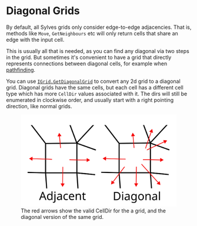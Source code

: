 # Diagonal Grids

By default, all Sylves grids only consider edge-to-edge adjacencies. That is, methods like `Move`, `GetNeighbours` etc will only return cells that share an edge with the input cell.

This is usually all that is needed, as you can find any diagonal via two steps in the grid. But sometimes it's convenient to have a grid that directly represents connections between diagonal cells, for example when [pathfinding](pathfinding.md).

You can use [`IGrid.GetDiagonalGrid`](xref:Sylves.IGrid.GetDiagonalGrid) to convert any 2d grid to a diagonal grid. Diagonal grids have the same cells, but each cell has a different cell type which has more `CellDir` values associated with it. The dirs will still be enumerated in clockwise order, and usually start with a right pointing direction, like normal grids.

<figure>
<img src="../../images/diags.svg"/>
<caption>The red arrows show the valid CellDir for the a grid, and the diagonal version of the same grid.</caption>
</figure>